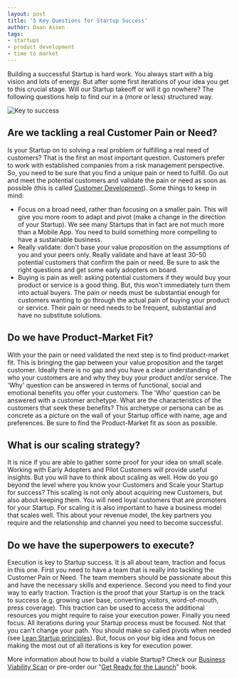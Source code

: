 ```yaml
---
layout: post
title: '5 Key Questions for Startup Success'
author: Daan Assen
tags:
- startups
- product development
- time to market
---
```

Building a successful Startup is hard work. You always start with a big vision and lots of energy. But after some first iterations of your idea you get to this crucial stage. Will our Startup takeoff or will it go nowhere? The following questions help to find our in a (more or less) structured way.

![Key to success](http://www.daanassen.com/wp-content/uploads/2014/02/startup.png)

## Are we tackling a real Customer Pain or Need?
Is your Startup on to solving a real problem or fulfilling a real need of customers? That is the first an most important question. Customers prefer to work with established companies from a risk management perspective. So, you need to be sure that you find a unique pain or need to fulfill. Go out and meet the potential customers and validate the pain or need as soon as possible (this is called [Customer Development](http://www.startuplessonslearned.com/2008/11/what-is-customer-development.html)). Some things to keep in mind:
- Focus on a broad need, rather than focusing on a smaller pain. This will give you more room to adapt and pivot (make a change in the direction of your Startup). We see many Startups that in fact are not much more than a Mobile App. You need to build something more compelling to have a sustainable business.
- Really validate: don't base your value proposition on the assumptions of you and your peers only. Really validate and have at least 30-50 potential customers that confirm the pain or need. Be sure to ask the right questions and get some early adopters on board.
- Buying is pain as well: asking potential customers if they would buy your product or service is a good thing. But, this won't immediately turn them into actual buyers. The pain or needs must be substantial enough for customers wanting to go through the actual pain of buying your product or service. Their pain or need needs to be frequent, substantial and have no substitute solutions.

## Do we have Product-Market Fit?
With your the pain or need validated the next step is to find product-market fit. This is bringing the gap between your value proposition and the target customer. Ideally there is no gap and you have a clear understanding of who your customers are and why they buy your product and/or service. The 'Why' question can be answered in terms of functional, social and emotional benefits you offer your customers. The 'Who' question can be answered with a customer archetype. What are the characteristics of the customers that seek these benefits? This archetype or persona can be as concrete as a picture on the wall of your Startup office with name, age and preferences. Be sure to find the Product-Market fit as soon as possible.

## What is our scaling strategy?
It is nice if you are able to gather some proof for your idea on small scale. Working with Early Adopters and Pilot Customers will provide useful insights. But you will have to think about scaling as well. How do you go beyond the level where you know your Customers and Scale your Startup for success? This scaling is not only about acquiring new Customers, but also about keeping them. You will need loyal customers that are promoters for your Startup. For scaling it is also important to have a business model that scales well. This about your revenue model, the key partners you require and the relationship and channel you need to become successful.

## Do we have the superpowers to execute?
Execution is key to Startup success. It is all about team, traction and focus in this one. First you need to have a team that is really into tackling the Customer Pain or Need. The team members should be passionate about this and have the necessary skills and experience. Second you need to find your way to early traction. Traction is the proof that your Startup is on the track to success (e.g. growing user base, converting visitors, word-of-mouth, press coverage). This traction can be used to access the additional resources you might require to raise your execution power. Finally you need focus. All iterations during your Startup process must be focused. Not that you can't change your path. You should make so called pivots when needed (see [Lean Startup principles](http://theleanstartup.com/principles)). But, focus on your big idea and focus on making the most out of all iterations is key for execution power.

More information about how to build a viable Startup? Check our [Business Viability Scan](/services/) or pre-order
our "[Get Ready for the Launch](http://www.ready4launch.com/)" book.
